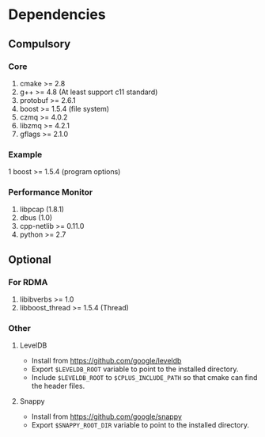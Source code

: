 # Dependencies
## Compulsory
### Core
1. cmake >= 2.8
2. g++ >= 4.8 (At least support c11 standard)
3. protobuf >= 2.6.1
4. boost >= 1.5.4 (file system)
5. czmq >= 4.0.2
6. libzmq >= 4.2.1
7. gflags >= 2.1.0

### Example
1 boost >= 1.5.4 (program options)

### Performance Monitor
1. libpcap (1.8.1)
2. dbus (1.0)
3. cpp-netlib >= 0.11.0
4. python >= 2.7

## Optional
### For RDMA
1. libibverbs >= 1.0
2. libboost_thread >= 1.5.4 (Thread)

### Other
1. LevelDB
    + Install from https://github.com/google/leveldb
    + Export `$LEVELDB_ROOT` variable to point to the installed directory.
    + Include `$LEVELDB_ROOT` to `$CPLUS_INCLUDE_PATH` so that cmake can find the header files.

2. Snappy
    + Install from https://github.com/google/snappy
    + Export `$SNAPPY_ROOT_DIR` variable to point to the installed directory.


